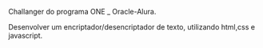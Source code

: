 Challanger do programa ONE \_ Oracle-Alura.

Desenvolver um encriptador/desencriptador de texto, utilizando html,css e javascript.
